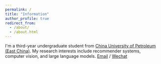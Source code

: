 ```yaml
---
permalink: /
title: "Information"
author_profile: true
redirect_from: 
  - /about/
  - /about.html
---
```


I'm a third-year undergraduate student from [China University of Petroleum (East China)](https://www.upc.edu.cn/). My research interests include recommender systems, computer vision, and large language models.
[Email](mailto:2207030125@s.upc.edu.cn) / [Wechat](../images/wechat.jpg)
